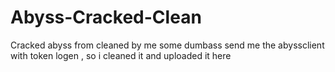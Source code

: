 # Abyss-Cracked-Clean
Cracked abyss from cleaned by me
some dumbass send me the abyssclient with token logen , so i cleaned it and uploaded it here
